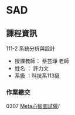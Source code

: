 # SAD

## 課程資訊
111-2 系統分析與設計
- 授課教師： 蔡芸琤 老師 
- 姓名 ： 許力文 
- 系級 ：科技系113級 

### 作業繳交
0307 [Meta心智圖試做](https://gitmind.com/app/docs/m90n01dj)/
